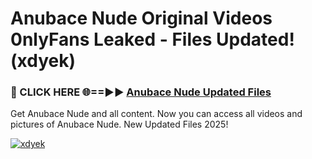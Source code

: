 # Anubace Nude Original Videos 0nlyFans Leaked - Files Updated! (xdyek)

<h3>🔴 CLICK HERE 🌐==►► <a href="https://tinyurl.com/yrmya6cz" rel="nofollow">Anubace Nude Updated Files</a></h3>

Get Anubace Nude and all content. Now you can access all videos and pictures of Anubace Nude. New Updated Files 2025!

[![xdyek](https://i.imgur.com/FMdXYCs.gif)](https://tinyurl.com/yrmya6cz)
